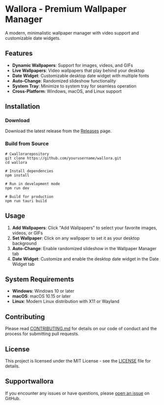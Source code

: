 # Wallora - Premium Wallpaper Manager

A modern, minimalistic wallpaper manager with video support and customizable date widgets.

## Features

- **Dynamic Wallpapers**: Support for images, videos, and GIFs
- **Live Wallpapers**: Video wallpapers that play behind your desktop
- **Date Widget**: Customizable desktop date widget with multiple fonts
- **Auto-Change**: Randomized slideshow functionality
- **System Tray**: Minimize to system tray for seamless operation
- **Cross-Platform**: Windows, macOS, and Linux support

## Installation

### Download

Download the latest release from the [Releases](https://github.com/yourusername/wallora/releases) page.

### Build from Source

```bashwallora
# Cwallorarepository
git clone https://github.com/yourusername/wallora.git
cd wallora

# Install dependencies
npm install

# Run in development mode
npm run dev

# Build for production
npm run tauri build
```

## Usage

1. **Add Wallpapers**: Click "Add Wallpapers" to select your favorite images, videos, or GIFs
2. **Set Wallpaper**: Click on any wallpaper to set it as your desktop background
3. **Auto-Change**: Enable randomized slideshow in the Wallpaper Manager tab
4. **Date Widget**: Customize and enable the desktop date widget in the Date Widget tab

## System Requirements

- **Windows**: Windows 10 or later
- **macOS**: macOS 10.15 or later
- **Linux**: Modern Linux distribution with X11 or Wayland

## Contributing

Please read [CONTRIBUTING.md](CONTRIBUTING.md) for details on our code of conduct and the process for submitting pull requests.

## License

This project is licensed under the MIT License - see the [LICENSE](LICENSE) file for details.

## Supportwallora

If you encounter any issues or have questions, please [open an issue](https://github.com/yourusername/wallora/issues) on GitHub.
